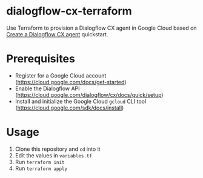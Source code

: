 # dialogflow-cx-terraform

Use Terraform to provision a Dialogflow CX agent in Google Cloud based on
[Create a Dialogflow CX
agent](https://cloud.google.com/dialogflow/cx/docs/quick/build-agent)
quickstart.

# Prerequisites

* Register for a Google Cloud account (https://cloud.google.com/docs/get-started)
* Enable the Dialogflow API (https://cloud.google.com/dialogflow/cx/docs/quick/setup)
* Install and initialize the Google Cloud `gcloud` CLI tool (https://cloud.google.com/sdk/docs/install)

# Usage

1. Clone this repository and `cd` into it
1. Edit the values in `variables.tf`
1. Run `terraform init`
1. Run `terraform apply`
